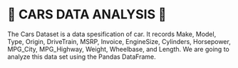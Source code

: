 # 🚙 **CARS DATA ANALYSIS** 🚗

The Cars Dataset is a data spesification of car. It records Make, Model, Type, Origin, DriveTrain, MSRP, Invoice, EngineSize, Cylinders, Horsepower, MPG_City, MPG_Highway, Weight, Wheelbase, and Length. We are going to analyze this data set using the Pandas DataFrame.

